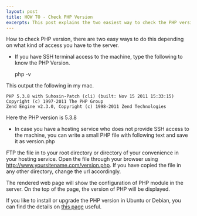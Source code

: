 ```yaml
---
layout: post
title: HOW TO - Check PHP Version
excerpts: This post explains the two easiest way to check the PHP version you are running in your server.
---
```


How to check PHP version, there are two easy ways to do this depending on what kind of access you have to the server.

- If you have SSH terminal access to the machine, type the following to know the PHP Version.
    
    php -v

This output the following in my mac.

    PHP 5.3.8 with Suhosin-Patch (cli) (built: Nov 15 2011 15:33:15)
    Copyright (c) 1997-2011 The PHP Group
    Zend Engine v2.3.0, Copyright (c) 1998-2011 Zend Technologies

Here the PHP version is 5.3.8

- In case you have a hosting service who does not provide SSH access to the machine, you can write a small PHP file with following text and save it as version.php

    <?php
    phpinfo();
    ?>

FTP the file in to your root directory or directory of your convenience in your hosting service. Open the file through your browser using http://www.yoursitename.com/version.php. If you have copied the file in any other directory, change the url accordingly.

The rendered web page will show the configuration of PHP module in the server. On the top of the page, the version of PHP will be displayed. 

If you like to install or upgrade the PHP version in Ubuntu or Debian, you can find the details on [this page](http://www.arunchinnachamy.com/howto-upgrade-php-version-in-ubuntu-or-debian-using-apt-get/) useful.
    
